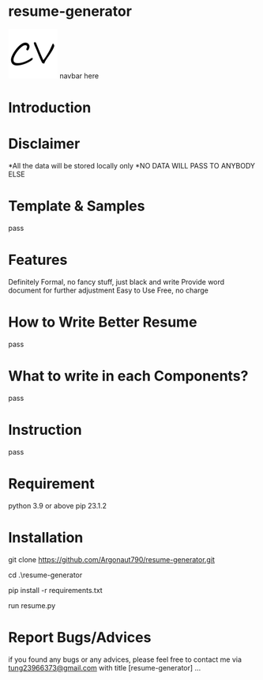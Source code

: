 # resume-generator

![icon](./assets/icon.png)
navbar here

# Introduction

# Disclaimer

*All the data will be stored locally only
*NO DATA WILL PASS TO ANYBODY ELSE

# Template & Samples

pass

# Features

Definitely Formal, no fancy stuff, just black and write
Provide word document for further adjustment
Easy to Use
Free, no charge

# How to Write Better Resume

pass

# What to write in each Components?

pass

# Instruction

pass

# Requirement

python 3.9 or above
pip 23.1.2

# Installation

git clone https://github.com/Argonaut790/resume-generator.git

cd .\resume-generator

pip install -r requirements.txt

run resume.py

# Report Bugs/Advices

if you found any bugs or any advices, please feel free to contact me via tung23966373@gmail.com
with title [resume-generator] ...
